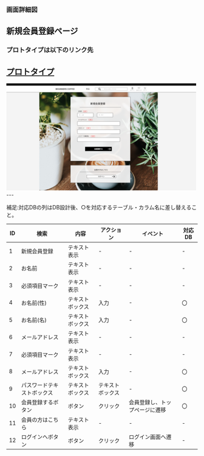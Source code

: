 ### 画面詳細図
## 新規会員登録ページ
### プロトタイプは以下のリンク先
[プロトタイプ](https://www.figma.com/file/Oa2XrfbS2Hee9dSI9acZXo/coffee?node-id=0%3A1)
---
<img src="./img/新規会員登録ページ.png" width="500">
---

補足:対応DBの列はDB設計後、○を対応するテーブル・カラム名に差し替えること。

| ID | 検索 | 内容 | アクション | イベント | 対応DB |
|----|-----|-----|---------|--------|-------|
|1|新規会員登録|テキスト表示|-|-|-|
|2|お名前|テキスト表示|-|-|-|
|3|必須項目マーク|テキスト表示|-|-|-|
|4|お名前(性)|テキストボックス|入力|-|〇|
|5|お名前(名)|テキストボックス|入力|-|〇|
|6|メールアドレス|テキスト表示|-|-|-|
|7|必須項目マーク|テキスト表示|-|-|-|
|8|メールアドレス|テキストボックス|入力|-|〇|
|9|パスワードテキストボックス|テキストボックス|テキストボックス|-|〇|
|10|会員登録するボタン|ボタン|クリック|会員登録し、トップページに遷移|〇|
|11|会員の方はこちら|テキスト表示|-|-|-|
|12|ログインへボタン|ボタン|クリック|ログイン画面へ遷移|-|
